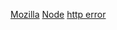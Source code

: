 [Mozilla](https://developer.mozilla.org/es/docs/Glossary/Callback_function)
[Node](https://nodejs.org/es/download/)
[http error ](https://httpstat.us/404)
